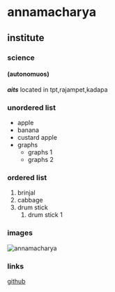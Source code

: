 # annamacharya
## institute
### science
#### (autonomuos)

***aits*** located in tpt,rajampet,kadapa
### unordered list
* apple
* banana
* custard apple
* graphs 
    * graphs 1
    * graphs 2
 ### ordered list
 1. brinjal
 2. cabbage
 3. drum stick
       1. drum stick 1
  ### images
![annamacharya](https://www.google.com/maps/uv?hl=te&pb=!1s0x3a4d49b8ccc17129%3A0x52ac31398b7897eb!3m1!7e115!4shttps%3A%2F%2Flh5.googleusercontent.com%2Fp%2FAF1QipMsyR1Cout3_HAQs5n9qkhWaijLp6sc0nchWAjo%3Dw284-h160-k-no!5sannamacharya%20institute%20of%20technology%20and%20sciences%20-%20Google%20%E0%B0%B6%E0%B1%8B%E0%B0%A7%E0%B0%A8!15sCAQ&imagekey=!1e10!2sAF1QipMsyR1Cout3_HAQs5n9qkhWaijLp6sc0nchWAjo&sa=X&ved=2ahUKEwi-94PFwILoAhXM4zgGHYyBBA0QoiowE3oECBAQBg)    
### links
[github](http://github.com)
